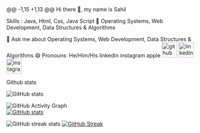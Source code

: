 @@ -1,15 +1,13 @@
Hi there 👋, my name is Sahil

Skills :  Java, Html, Css, Java Script
💬  Operating Systems, Web Development, Data Structures & Algorithms

💬 Ask me about Operating Systems, Web Development, Data Structures & Algorithms
😄 Pronouns: He/Him/His
 linkedin instagram apple
<a href="https://github.com/Sahil-563"><img src="https://camo.githubusercontent.com/bf4b11af389d1e0caf625c40c274ba71464727c43579e48f512112694888eb62/68747470733a2f2f63646e2e6a7364656c6976722e6e65742f6e706d2f73696d706c652d69636f6e7340332e302e312f69636f6e732f6769746875622e737667" alt="github" height="40" data-canonical-src="https://cdn.jsdelivr.net/npm/simple-icons@3.0.1/icons/github.svg" style="max-width: 100%;"></a>     <a href="https://www.linkedin.com/in/anmol--254186257/" rel="nofollow"><img src="https://camo.githubusercontent.com/28bbd2596707954793abeff9eb24d343c1c78b7bf184b90294b4b190c6097a65/68747470733a2f2f63646e2e6a7364656c6976722e6e65742f6e706d2f73696d706c652d69636f6e7340332e302e312f69636f6e732f6c696e6b6564696e2e737667" alt="linkedin" height="40" data-canonical-src="https://cdn.jsdelivr.net/npm/simple-icons@3.0.1/icons/linkedin.svg" style="max-width: 100%;"></a>    <a href="https://www.instagram.com/an_mo__l/" rel="nofollow"><img src="https://camo.githubusercontent.com/aecaf87326884e8b0466bb799265a13fee7586246ebda3e066cb7fad82a1fd23/68747470733a2f2f63646e2e6a7364656c6976722e6e65742f6e706d2f73696d706c652d69636f6e7340332e302e312f69636f6e732f696e7374616772616d2e737667" alt="instagram" height="40" data-canonical-src="https://cdn.jsdelivr.net/npm/simple-icons@3.0.1/icons/instagram.svg" style="max-width: 100%;"></a>


Github stats

![GitHub stats](https://github-readme-stats.vercel.app/api?username=Sahil-563&show_icons=true)  

![GitHub Activity Graph](https://activity-graph.herokuapp.com/graph?username=Sahil-563)  
[![GitHub stats](https://github-readme-stats.vercel.app/api?username=Sahil-563)](https://github.com/Sahil-563/github-readme-stats)

![GitHub streak stats](https://github-readme-streak-stats.herokuapp.com/?user=Sahil-563) 
[![GitHub Streak](https://github-readme-streak-stats.herokuapp.com?user=Sahil-563&theme=tokyonight_duo)](https://git.io/streak-stats)